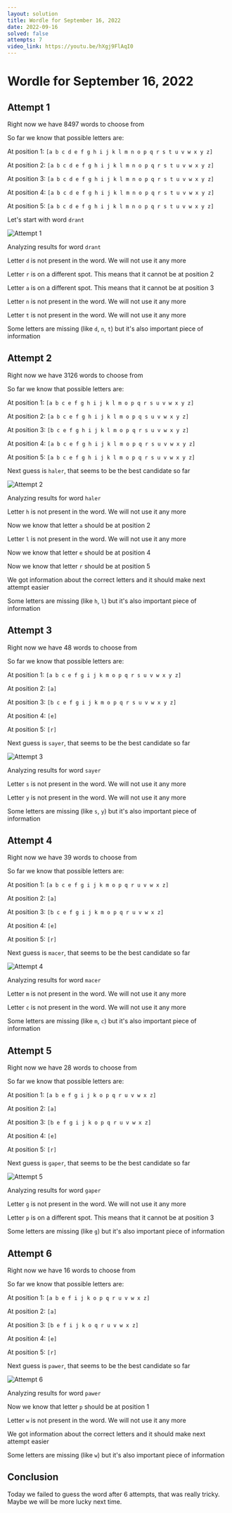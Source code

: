 ```yaml
---
layout: solution
title: Wordle for September 16, 2022
date: 2022-09-16
solved: false
attempts: 7
video_link: https://youtu.be/hXgj9FlAqI0
---
```


# Wordle for September 16, 2022

## Attempt 1

Right now we have 8497 words to choose from

So far we know that possible letters are:

At position 1: `[a b c d e f g h i j k l m n o p q r s t u v w x y z]`

At position 2: `[a b c d e f g h i j k l m n o p q r s t u v w x y z]`

At position 3: `[a b c d e f g h i j k l m n o p q r s t u v w x y z]`

At position 4: `[a b c d e f g h i j k l m n o p q r s t u v w x y z]`

At position 5: `[a b c d e f g h i j k l m n o p q r s t u v w x y z]`

Let's start with word `drant`

![Attempt 1](2022-09-16/attempt-1.png)

Analyzing results for word `drant`

Letter `d` is not present in the word. We will not use it any more

Letter `r` is on a different spot. This means that it cannot be at position 2

Letter `a` is on a different spot. This means that it cannot be at position 3

Letter `n` is not present in the word. We will not use it any more

Letter `t` is not present in the word. We will not use it any more

Some letters are missing (like `d`, `n`, `t`) but it's also important piece of information



## Attempt 2

Right now we have 3126 words to choose from

So far we know that possible letters are:

At position 1: `[a b c e f g h i j k l m o p q r s u v w x y z]`

At position 2: `[a b c e f g h i j k l m o p q s u v w x y z]`

At position 3: `[b c e f g h i j k l m o p q r s u v w x y z]`

At position 4: `[a b c e f g h i j k l m o p q r s u v w x y z]`

At position 5: `[a b c e f g h i j k l m o p q r s u v w x y z]`

Next guess is `haler`, that seems to be the best candidate so far

![Attempt 2](2022-09-16/attempt-2.png)

Analyzing results for word `haler`

Letter `h` is not present in the word. We will not use it any more

Now we know that letter `a` should be at position 2

Letter `l` is not present in the word. We will not use it any more

Now we know that letter `e` should be at position 4

Now we know that letter `r` should be at position 5

We got information about the correct letters and it should make next attempt easier

Some letters are missing (like `h`, `l`) but it's also important piece of information



## Attempt 3

Right now we have 48 words to choose from

So far we know that possible letters are:

At position 1: `[a b c e f g i j k m o p q r s u v w x y z]`

At position 2: `[a]`

At position 3: `[b c e f g i j k m o p q r s u v w x y z]`

At position 4: `[e]`

At position 5: `[r]`

Next guess is `sayer`, that seems to be the best candidate so far

![Attempt 3](2022-09-16/attempt-3.png)

Analyzing results for word `sayer`

Letter `s` is not present in the word. We will not use it any more

Letter `y` is not present in the word. We will not use it any more

Some letters are missing (like `s`, `y`) but it's also important piece of information



## Attempt 4

Right now we have 39 words to choose from

So far we know that possible letters are:

At position 1: `[a b c e f g i j k m o p q r u v w x z]`

At position 2: `[a]`

At position 3: `[b c e f g i j k m o p q r u v w x z]`

At position 4: `[e]`

At position 5: `[r]`

Next guess is `macer`, that seems to be the best candidate so far

![Attempt 4](2022-09-16/attempt-4.png)

Analyzing results for word `macer`

Letter `m` is not present in the word. We will not use it any more

Letter `c` is not present in the word. We will not use it any more

Some letters are missing (like `m`, `c`) but it's also important piece of information



## Attempt 5

Right now we have 28 words to choose from

So far we know that possible letters are:

At position 1: `[a b e f g i j k o p q r u v w x z]`

At position 2: `[a]`

At position 3: `[b e f g i j k o p q r u v w x z]`

At position 4: `[e]`

At position 5: `[r]`

Next guess is `gaper`, that seems to be the best candidate so far

![Attempt 5](2022-09-16/attempt-5.png)

Analyzing results for word `gaper`

Letter `g` is not present in the word. We will not use it any more

Letter `p` is on a different spot. This means that it cannot be at position 3

Some letters are missing (like `g`) but it's also important piece of information



## Attempt 6

Right now we have 16 words to choose from

So far we know that possible letters are:

At position 1: `[a b e f i j k o p q r u v w x z]`

At position 2: `[a]`

At position 3: `[b e f i j k o q r u v w x z]`

At position 4: `[e]`

At position 5: `[r]`

Next guess is `pawer`, that seems to be the best candidate so far

![Attempt 6](2022-09-16/attempt-6.png)

Analyzing results for word `pawer`

Now we know that letter `p` should be at position 1

Letter `w` is not present in the word. We will not use it any more

We got information about the correct letters and it should make next attempt easier

Some letters are missing (like `w`) but it's also important piece of information



## Conclusion

Today we failed to guess the word after 6 attempts, that was really tricky. Maybe we will be more lucky next time.

